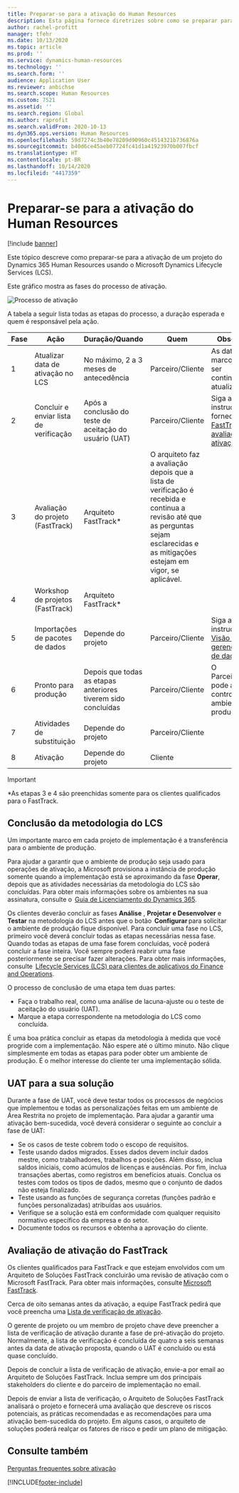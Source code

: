```yaml
---
title: Preparar-se para a ativação do Human Resources
description: Esta página fornece diretrizes sobre como se preparar para a ativação do Dynamics 365 Human Resources.
author: rachel-profitt
manager: tfehr
ms.date: 10/13/2020
ms.topic: article
ms.prod: ''
ms.service: dynamics-human-resources
ms.technology: ''
ms.search.form: ''
audience: Application User
ms.reviewer: anbichse
ms.search.scope: Human Resources
ms.custom: 7521
ms.assetid: ''
ms.search.region: Global
ms.author: raprofit
ms.search.validFrom: 2020-10-13
ms.dyn365.ops.version: Human Resources
ms.openlocfilehash: 59d7274c3b40e78209d90960c4514321b736876a
ms.sourcegitcommit: b40d6ce45aeb07724fc41d1a41923970b007fbcf
ms.translationtype: HT
ms.contentlocale: pt-BR
ms.lasthandoff: 10/14/2020
ms.locfileid: "4417359"
---
```

# <a name="prepare-for-human-resources-go-live"></a>Preparar-se para a ativação do Human Resources

[!include [banner](../includes/banner.md)]

Este tópico descreve como preparar-se para a ativação de um projeto do Dynamics 365 Human Resources usando o Microsoft Dynamics Lifecycle Services (LCS). 

Este gráfico mostra as fases do processo de ativação. 

![Processo de ativação](./media/hr-admin-go-live-prepare-process.png)

A tabela a seguir lista todas as etapas do processo, a duração esperada e quem é responsável pela ação.

| Fase | Ação | Duração/Quando | Quem | Observação |
| --- | --- | --- | --- |--- |
| 1 | Atualizar data de ativação no LCS | No máximo, 2 a 3 meses de antecedência | Parceiro/Cliente | As datas de marco devem ser continuamente atualizadas. |
| 2 | Concluir e enviar lista de verificação | Após a conclusão do teste de aceitação do usuário (UAT) | Parceiro/Cliente | Siga as instruções fornecidas no [FastTrack de avaliação de ativação](hr-admin-go-live-prepare.md#fasttrack-go-live-assessment). |
| 3 | Avaliação do projeto (FastTrack) | Arquiteto FastTrack* | O arquiteto faz a avaliação depois que a lista de verificação é recebida e continua a revisão até que as perguntas sejam esclarecidas e as mitigações estejam em vigor, se aplicável. |
| 4 | Workshop de projetos (FastTrack) | Arquiteto FastTrack* | |
| 5 | Importações de pacotes de dados | Depende do projeto | Parceiro/Cliente | Siga as instruções em [Visão geral de gerenciamento de dados](https://docs.microsoft.com/dynamics365/fin-ops-core/dev-itpro/data-entities/data-entities-data-packages).|
| 6 | Pronto para produção | Depois que todas as etapas anteriores tiverem sido concluídas | Parceiro/Cliente | O Parceiro/Cliente pode assumir o controle do ambiente de produção.|
| 7 | Atividades de substituição | Depende do projeto | Parceiro/Cliente | |
| 8 | Ativação | Depende do projeto | Cliente | |

> [!IMPORTANT]
> *As etapas 3 e 4 são preenchidas somente para os clientes qualificados para o FastTrack.

## <a name="completing-the-lcs-methodology"></a>Conclusão da metodologia do LCS

Um importante marco em cada projeto de implementação é a transferência para o ambiente de produção. 

Para ajudar a garantir que o ambiente de produção seja usado para operações de ativação, a Microsoft provisiona a instância de produção somente quando a implementação está se aproximando da fase **Operar**, depois que as atividades necessárias da metodologia do LCS são concluídas. Para obter mais informações sobre os ambientes na sua assinatura, consulte o  [Guia de Licenciamento do Dynamics 365](https://go.microsoft.com/fwlink/?LinkId=866544). 

Os clientes deverão concluir as fases **Análise** , **Projetar e Desenvolver** e **Testar** na metodologia do LCS antes que o botão  **Configurar** para solicitar o ambiente de produção fique disponível. Para concluir uma fase no LCS, primeiro você deverá concluir todas as etapas necessárias nessa fase. Quando todas as etapas de uma fase forem concluídas, você poderá concluir a fase inteira. Você sempre poderá reabrir uma fase posteriormente se precisar fazer alterações. Para obter mais informações, consulte  [Lifecycle Services (LCS) para clientes de aplicativos do Finance and Operations](https://docs.microsoft.com/dynamics365/fin-ops-core/dev-itpro/lifecycle-services/lcs-works-lcs). 

O processo de conclusão de uma etapa tem duas partes: 

- Faça o trabalho real, como uma análise de lacuna-ajuste ou o teste de aceitação do usuário (UAT). 
- Marque a etapa correspondente na metodologia do LCS como concluída. 

É uma boa prática concluir as etapas da metodologia à medida que você progride com a implementação. Não espere até o último minuto. Não clique simplesmente em todas as etapas para poder obter um ambiente de produção. É o melhor interesse do cliente ter uma implementação sólida. 

## <a name="uat-for-your-solution"></a>UAT para a sua solução

Durante a fase de UAT, você deve testar todos os processos de negócios que implementou e todas as personalizações feitas em um ambiente de Área Restrita no projeto de implementação. Para ajudar a garantir uma ativação bem-sucedida, você deverá considerar o seguinte ao concluir a fase de UAT: 

- Se os casos de teste cobrem todo o escopo de requisitos. 
- Teste usando dados migrados. Esses dados devem incluir dados mestre, como trabalhadores, trabalhos e posições. Além disso, inclua saldos iniciais, como acúmulos de licenças e ausências. Por fim, inclua transações abertas, como registros em benefícios atuais. Conclua os testes com todos os tipos de dados, mesmo que o conjunto de dados não esteja finalizado. 
- Teste usando as funções de segurança corretas (funções padrão e funções personalizadas) atribuídas aos usuários. 
- Verifique se a solução está em conformidade com qualquer requisito normativo específico da empresa e do setor. 
- Documente todos os recursos e obtenha a aprovação do cliente. 

## <a name="fasttrack-go-live-assessment"></a>Avaliação de ativação do FastTrack

Os clientes qualificados para FastTrack e que estejam envolvidos com um Arquiteto de Soluções FastTrack concluirão uma revisão de ativação com o Microsoft FastTrack. Para obter mais informações, consulte [Microsoft FastTrack](https://docs.microsoft.com/dynamics365/fin-ops-core/fin-ops/get-started/fasttrack-dynamics-365-overview). 

Cerca de oito semanas antes da ativação, a equipe FastTrack pedirá que você preencha uma [Lista de verificação de ativação](https://go.microsoft.com/fwlink/?linkid=2146013).

O gerente de projeto ou um membro de projeto chave deve preencher a lista de verificação de ativação durante a fase de pré-ativação do projeto. Normalmente, a lista de verificação é concluída de quatro a seis semanas antes da data de ativação proposta, quando o UAT é concluído ou está quase concluído. 

Depois de concluir a lista de verificação de ativação, envie-a por email ao Arquiteto de Soluções FastTrack. Inclua sempre um dos principais stakeholders do cliente e do parceiro de implementação no email. 

Depois de enviar a lista de verificação, o Arquiteto de Soluções FastTrack analisará o projeto e fornecerá uma avaliação que descreve os riscos potenciais, as práticas recomendadas e as recomendações para uma ativação bem-sucedida do projeto. Em alguns casos, o arquiteto de soluções poderá realçar os fatores de risco e pedir um plano de mitigação. 

## <a name="see-also"></a>Consulte também

[​Perguntas frequentes sobre ativação​](hr-admin-go-live-faq.md)

[!INCLUDE[footer-include](../includes/footer-banner.md)]
